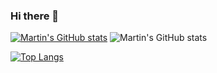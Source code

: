 ### Hi there 👋

[![Martin's GitHub stats](https://github-readme-stats.vercel.app/api?username=tin-r9)](https://github.com/anuraghazra/github-readme-stats)
![Martin's GitHub stats](https://github-readme-stats.vercel.app/api?username=tin-r9&show_icons=true&theme=radical)

[![Top Langs](https://github-readme-stats.vercel.app/api/top-langs/?username=tin-r9)](https://github.com/anuraghazra/github-readme-stats)

